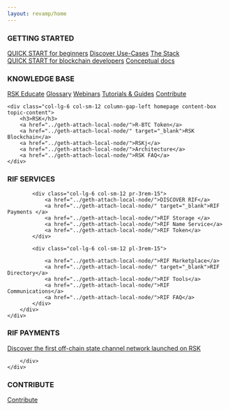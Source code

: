 ```yaml
---
layout: revamp/home
---
```


<div class="row">
    <div class="col-12 homepage content-box topic-content">
        <h3>GETTING STARTED</h3>
        <div class="row">
            <div class="col-lg-6 col-sm-12 pr-3rem-15">
                <a href="../quick-start/">QUICK START for beginners</a>
                <a href="../geth-attach-local-node/" target="_blank">Discover Use-Cases</a>
                <a href="../geth-attach-local-node/">The Stack</a>
            </div>
            <div class="col-lg-6 col-sm-12 pl-3rem-15">
                <a href="../geth-attach-local-node/">QUICK START for blockchain developers</a>
                <a href="../geth-attach-local-node/">Conceptual docs</a>
            </div>
        </div>
    </div>
</div>

<div class="row d-flex justify-content-between">
    <div class="col-lg-6 col-sm-12 column-gap-right homepage content-box topic-content">
        <h3>KNOWLEDGE BASE</h3>
        <a href="../geth-attach-local-node/">RSK Educate</a>
        <a href="../geth-attach-local-node/" target="_blank">Glossary</a>
        <a href="../geth-attach-local-node/">Webinars</a>
        <a href="../geth-attach-local-node/">Tutorials & Guides</a>
        <a href="../geth-attach-local-node/">Contribute</a>
    </div>

    <div class="col-lg-6 col-sm-12 column-gap-left homepage content-box topic-content">
        <h3>RSK</h3>
        <a href="../geth-attach-local-node/">R-BTC Token</a>
        <a href="../geth-attach-local-node/" target="_blank">RSK Blockchain</a>
        <a href="../geth-attach-local-node/">RSKj</a>
        <a href="../geth-attach-local-node/">Architecture</a>
        <a href="../geth-attach-local-node/">RSK FAQ</a>
    </div>
</div>

<div class="row">
    <div class="col-lg-12 homepage content-box topic-content">
        <h3>RIF SERVICES</h3>
        <div class="row d-flex justify-content-between">

            <div class="col-lg-6 col-sm-12 pr-3rem-15">
                <a href="../geth-attach-local-node/">DISCOVER RIF</a>
                <a href="../geth-attach-local-node/" target="_blank">RIF Payments </a>
                <a href="../geth-attach-local-node/">RIF Storage </a>
                <a href="../geth-attach-local-node/">RIF Name Service</a>
                <a href="../geth-attach-local-node/">RIF Token</a>
            </div>

            <div class="col-lg-6 col-sm-12 pl-3rem-15">

                <a href="../geth-attach-local-node/">RIF Marketplace</a>
                <a href="../geth-attach-local-node/" target="_blank">RIF Directory</a>
                <a href="../geth-attach-local-node/">RIF Tools</a>
                <a href="../geth-attach-local-node/">RIF Communications</a>
                <a href="../geth-attach-local-node/">RIF FAQ</a>
            </div>
        </div>
    </div>
</div>


<div class="row">
    <div class="col-12 homepage content-box topic-content">
        <h3>RIF PAYMENTS</h3>
        <div class="row">
            <div class="col-lg-6 col-sm-12">
                <a href="../geth-attach-local-node/">Discover the first off-chain state channel network launched on RSK</a>
            </div>

        </div>
    </div>
</div>

<div class="row">
    <div class="col-12 homepage content-box topic-content">
        <h3>CONTRIBUTE</h3>
        <div class="row">
            <div class="col-lg-6 col-sm-12 pr-3rem-15">
                <a href="../geth-attach-local-node/">Contribute</a>
            </div>
            <div class="col-lg-6 col-sm-12">
            </div>
        </div>
    </div>
</div>





